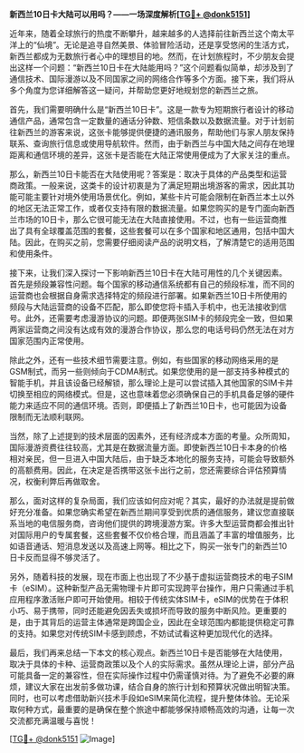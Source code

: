 **新西兰10日卡大陆可以用吗？——一场深度解析[[TG💪+ @donk5151](https://t.me/s/donk5151)]**

近年来，随着全球旅行的热度不断攀升，越来越多的人选择前往新西兰这个南太平洋上的“仙境”。无论是追寻自然美景、体验冒险活动，还是享受悠闲的生活方式，新西兰都成为无数旅行者心中的理想目的地。然而，在计划旅程时，不少朋友会提出这样一个问题：“新西兰10日卡在大陆能用吗？”这个问题看似简单，却涉及到了通信技术、国际漫游以及不同国家之间的网络合作等多个方面。接下来，我们将从多个角度为您详细解答这一疑问，并帮助您更好地规划您的新西兰之旅。

首先，我们需要明确什么是“新西兰10日卡”。这是一款专为短期旅行者设计的移动通信产品，通常包含一定数量的通话分钟数、短信条数以及数据流量。对于计划前往新西兰的游客来说，这张卡能够提供便捷的通讯服务，帮助他们与家人朋友保持联系、查询旅行信息或使用导航软件。然而，由于新西兰与中国大陆之间存在地理距离和通信环境的差异，这张卡是否能在大陆正常使用便成为了大家关注的重点。

那么，新西兰10日卡能否在大陆使用呢？答案是：取决于具体的产品类型和运营商政策。一般来说，这类卡的设计初衷是为了满足短期出境游客的需求，因此其功能可能主要针对境外使用场景优化。例如，某些卡片可能会限制在新西兰本土以外的地区无法正常工作，或者仅支持有限的数据流量。如果您购买的是专门面向新西兰市场的10日卡，那么它很可能无法在大陆直接使用。不过，也有一些运营商推出了具有全球覆盖范围的套餐，这些套餐可以在多个国家和地区通用，包括中国大陆。因此，在购买之前，您需要仔细阅读产品的说明文档，了解清楚它的适用范围和使用条件。

接下来，让我们深入探讨一下影响新西兰10日卡在大陆可用性的几个关键因素。首先是频段兼容性问题。每个国家的移动通信系统都有自己的频段标准，而不同的运营商也会根据自身需求选择特定的频段进行部署。如果新西兰10日卡所使用的频段与大陆运营商的设备不匹配，那么即使您将卡插入手机中，也无法接收到信号。此外，还需要考虑漫游协议的问题。即便两张SIM卡的频段完全一致，但如果两家运营商之间没有达成有效的漫游合作协议，那么您的电话号码仍然无法在对方国家范围内正常使用。

除此之外，还有一些技术细节需要注意。例如，有些国家的移动网络采用的是GSM制式，而另一些则倾向于CDMA制式。如果您使用的是一部支持多种模式的智能手机，并且该设备已经解锁，那么理论上是可以尝试插入其他国家的SIM卡并切换至相应的网络模式。但是，这也意味着您必须确保自己的手机具备足够的硬件能力来适应不同的通信环境。否则，即便插上了新西兰10日卡，也可能因为设备限制而无法顺利联网。

当然，除了上述提到的技术层面的因素外，还有经济成本方面的考量。众所周知，国际漫游资费往往较高，尤其是在数据流量方面。即使新西兰10日卡本身的价格相对亲民，但一旦进入中国大陆后，由于缺乏本地化的服务支持，可能会导致额外的高额费用。因此，在决定是否携带这张卡出行之前，您还需要综合评估预算情况，权衡利弊后再做取舍。

那么，面对这样的复杂局面，我们应该如何应对呢？其实，最好的办法就是提前做好充分准备。如果您确实希望在新西兰期间享受到优质的通信服务，建议您直接联系当地的电信服务商，咨询他们提供的跨境漫游方案。许多大型运营商都会推出针对国际用户的专属套餐，这些套餐不仅价格合理，而且涵盖了丰富的增值服务，比如语音通话、短消息发送以及高速上网等。相比之下，购买一张专门的新西兰10日卡反而显得不够灵活了。

另外，随着科技的发展，现在市面上也出现了不少基于虚拟运营商技术的电子SIM卡（eSIM）。这种新型产品无需物理卡片即可实现跨平台操作，用户只需通过手机应用程序激活账户即可开始使用。相较于传统实体SIM卡，eSIM的优势在于体积小巧、易于携带，同时还能避免因丢失或损坏而导致的服务中断风险。更重要的是，由于其背后的运营主体通常是跨国企业，因此在全球范围内都能提供稳定可靠的支持。如果您对传统SIM卡感到顾虑，不妨试试看这种更加现代化的选择。

最后，我们再来总结一下本文的核心观点。新西兰10日卡是否能够在大陆使用，取决于具体的卡种、运营商政策以及个人的实际需求。虽然从理论上讲，部分产品可能具备一定的兼容性，但在实际操作过程中仍需谨慎对待。为了避免不必要的麻烦，建议大家在出发前多做功课，结合自身的旅行计划和预算状况做出明智决策。同时，也可以考虑借助新兴技术手段如eSIM来简化流程，提升整体体验。无论采取何种方式，最重要的是确保在整个旅途中都能够保持顺畅高效的沟通，让每一次交流都充满温暖与喜悦！

[[TG💪+ @donk5151](https://t.me/s/donk5151) ![Image](https://i.postimg.cc/rwNCRYN7/Snipaste-2025-04-30-17-27-05.png)]